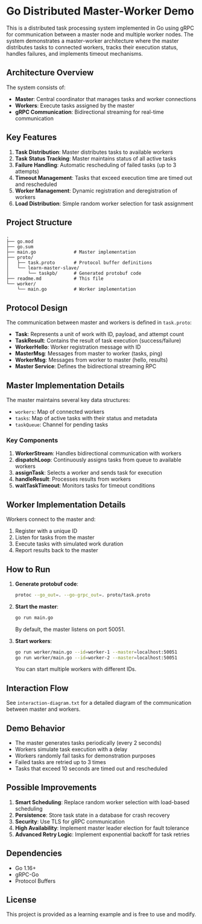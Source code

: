 # Go Distributed Master-Worker Demo

This is a distributed task processing system implemented in Go using gRPC for communication between a master node and multiple worker nodes. The system demonstrates a master-worker architecture where the master distributes tasks to connected workers, tracks their execution status, handles failures, and implements timeout mechanisms.

## Architecture Overview

The system consists of:
- **Master**: Central coordinator that manages tasks and worker connections
- **Workers**: Execute tasks assigned by the master
- **gRPC Communication**: Bidirectional streaming for real-time communication

## Key Features

1. **Task Distribution**: Master distributes tasks to available workers
2. **Task Status Tracking**: Master maintains status of all active tasks
3. **Failure Handling**: Automatic rescheduling of failed tasks (up to 3 attempts)
4. **Timeout Management**: Tasks that exceed execution time are timed out and rescheduled
5. **Worker Management**: Dynamic registration and deregistration of workers
6. **Load Distribution**: Simple random worker selection for task assignment

## Project Structure

```
.
├── go.mod
├── go.sum
├── main.go              # Master implementation
├── proto/
│   ├── task.proto       # Protocol buffer definitions
│   └── learn-master-slave/
│       └── taskpb/      # Generated protobuf code
├── readme.md            # This file
└── worker/
    └── main.go          # Worker implementation
```

## Protocol Design

The communication between master and workers is defined in `task.proto`:

- **Task**: Represents a unit of work with ID, payload, and attempt count
- **TaskResult**: Contains the result of task execution (success/failure)
- **WorkerHello**: Worker registration message with ID
- **MasterMsg**: Messages from master to worker (tasks, ping)
- **WorkerMsg**: Messages from worker to master (hello, results)
- **Master Service**: Defines the bidirectional streaming RPC

## Master Implementation Details

The master maintains several key data structures:
- `workers`: Map of connected workers
- `tasks`: Map of active tasks with their status and metadata
- `taskQueue`: Channel for pending tasks

### Key Components

1. **WorkerStream**: Handles bidirectional communication with workers
2. **dispatchLoop**: Continuously assigns tasks from queue to available workers
3. **assignTask**: Selects a worker and sends task for execution
4. **handleResult**: Processes results from workers
5. **waitTaskTimeout**: Monitors tasks for timeout conditions

## Worker Implementation Details

Workers connect to the master and:
1. Register with a unique ID
2. Listen for tasks from the master
3. Execute tasks with simulated work duration
4. Report results back to the master

## How to Run

1. **Generate protobuf code**:
   ```bash
   protoc --go_out=. --go-grpc_out=. proto/task.proto
   ```

2. **Start the master**:
   ```bash
   go run main.go
   ```
   By default, the master listens on port 50051.

3. **Start workers**:
   ```bash
   go run worker/main.go --id=worker-1 --master=localhost:50051
   go run worker/main.go --id=worker-2 --master=localhost:50051
   ```
   You can start multiple workers with different IDs.

## Interaction Flow

See `interaction-diagram.txt` for a detailed diagram of the communication between master and workers.

## Demo Behavior

- The master generates tasks periodically (every 2 seconds)
- Workers simulate task execution with a delay
- Workers randomly fail tasks for demonstration purposes
- Failed tasks are retried up to 3 times
- Tasks that exceed 10 seconds are timed out and rescheduled

## Possible Improvements

1. **Smart Scheduling**: Replace random worker selection with load-based scheduling
2. **Persistence**: Store task state in a database for crash recovery
3. **Security**: Use TLS for gRPC communication
4. **High Availability**: Implement master leader election for fault tolerance
5. **Advanced Retry Logic**: Implement exponential backoff for task retries

## Dependencies

- Go 1.16+
- gRPC-Go
- Protocol Buffers

## License

This project is provided as a learning example and is free to use and modify.